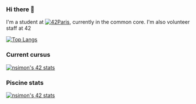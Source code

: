 ### Hi there 👋

I'm a student at [![42Paris](https://img.shields.io/badge/Paris-FFFFFF?style=plastic&logo=42&logoColor=000000)](https://profile.intra.42.fr/users/nsimon), currently in the common core. I'm also volunteer staff at 42

[![Top Langs](https://github-readme-stats.vercel.app/api/top-langs/?username=nimon77&layout=compact)](https://github.com/anuraghazra/github-readme-stats)

### Current cursus

[![nsimon's 42 stats](https://badge42.vercel.app/api/v2/stats/cl1760y9m000609l6a99op4na?cursusId=21)](https://github.com/JaeSeoKim/badge42)

### Piscine stats

[![nsimon's 42 stats](https://badge42.vercel.app/api/v2/stats/cl1760y9m000609l6a99op4na?cursusId=9)](https://github.com/JaeSeoKim/badge42)

